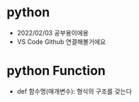 # python
  - 2022/02/03 공부용이에용
  - VS Code Github 연결해볼거에요

# python Function
  - def 함수명(매개변수): 형식의 구조를 갖는다
